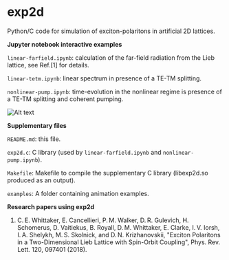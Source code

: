 # exp2d
Python/C code for simulation of exciton-polaritons in artificial 2D lattices.

**Jupyter notebook interactive examples**

``linear-farfield.ipynb``: calculation of the far-field radiation from the Lieb lattice, see Ref.[1] for details.

``linear-tetm.ipynb``: linear spectrum in presence of a TE-TM splitting.

``nonlinear-pump.ipynb``: time-evolution in the nonlinear regime is presence of a TE-TM splitting and coherent pumping.

![Alt text](/examples/square.gif?raw=true "Square lattice under coherent pumping")

**Supplementary files**

``README.md``: this file.

``exp2d.c``: C library (used by ``linear-farfield.ipynb`` and ``nonlinear-pump.ipynb``).

``Makefile``: Makefile to compile the supplementary C library (libexp2d.so produced as an output).

``examples``: A folder containing animation examples.

**Research papers using exp2d**

1. C. E. Whittaker, E. Cancellieri, P. M. Walker, D. R. Gulevich, H. Schomerus, D. Vaitiekus, B. Royall, D. M. Whittaker, E. Clarke, I. V. Iorsh, I. A. Shelykh, M. S. Skolnick, and D. N. Krizhanovskii, "Exciton Polaritons in a Two-Dimensional Lieb Lattice with Spin-Orbit Coupling", Phys. Rev. Lett. 120, 097401 (2018).
